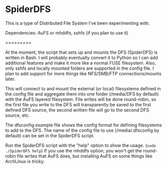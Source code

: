 SpiderDFS
=========

This is a type of Distributed File System I've been experimenting with.

Dependencies: AuFS or mhddfs, sshfs (if you plan to use it)

=========

At the moment, the script that sets up and mounts the DFS (SpiderDFS) is written in Bash. I will probably eventually convert it to Python so I 
can add additional features and make it more like a normal FUSE filesystem. Also, only sshfs and locally mounted folders are supported in the 
config file. I plan to add support for more things like NFS/SMB/FTP connections/mounts later.

This will connect to and mount the external (or local) filesystems defined in the config file and aggregate them into one folder (/media/DFS by default) with the AuFS layered filesystem. File writes will be done round-robin, so the first file you write to the DFS will transparently be saved to the first defined DFS source, the second written file will go to the second DFS source, etc.

The dfsconfig.example file shows the config format for defining filesystems to add to the DFS. The name of the config file to use (/media/.dfsconfig by default) can be set in the SpiderDFS script.

Run the SpiderDFS script with the "help" option to show the usage. (`sudo ./SpiderDFS help`)
If you use the mhddfs option, you won't get the round-robin file writes that AuFS does, but installing AuFS on some things like ArchLinux is 
tricky.
